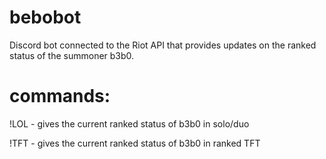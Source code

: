 # bebobot

Discord bot connected to the Riot API that provides updates on the ranked status of the summoner b3b0.

# commands:

!LOL - gives the current ranked status of b3b0 in solo/duo  

!TFT - gives the current ranked status of b3b0 in ranked TFT
